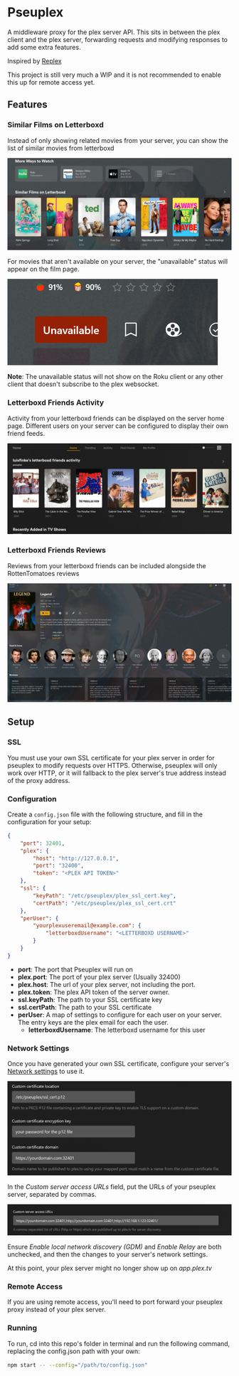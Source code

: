 # Pseuplex

A middleware proxy for the plex server API. This sits in between the plex client and the plex server, forwarding requests and modifying responses to add some extra features.

Inspired by [Replex](https://github.com/lostb1t/replex)

This project is still very much a WIP and it is not recommended to enable this up for remote access yet.

## Features

### Similar Films on Letterboxd

Instead of only showing related movies from your server, you can show the list of similar movies from letterboxd

![Similar Films on Letterboxd](docs/images/letterboxd_similar.png)

For movies that aren't available on your server, the "unavailable" status will appear on the film page.

![Unavailable](docs/images/unavailable.png)

**Note**: The unavailable status will not show on the Roku client or any other client that doesn't subscribe to the plex websocket.

### Letterboxd Friends Activity

Activity from your letterboxd friends can be displayed on the server home page. Different users on your server can be configured to display their own friend feeds.

![Letterboxd Friends Activity Feed](docs/images/letterboxd_friends_hub.png)

### Letterboxd Friends Reviews

Reviews from your letterboxd friends can be included alongside the RottenTomatoes reviews

![Letterboxd Friends Reviews](docs/images/letterboxd_friends_reviews.png)

## Setup

### SSL

You must use your own SSL certificate for your plex server in order for pseuplex to modify requests over HTTPS. Otherwise, pseuplex will only work over HTTP, or it will fallback to the plex server's true address instead of the proxy address.

### Configuration

Create a `config.json` file with the following structure, and fill in the configuration for your setup:

```json
{
	"port": 32401,
	"plex": {
		"host": "http://127.0.0.1",
		"port": "32400",
		"token": "<PLEX API TOKEN>"
	},
	"ssl": {
		"keyPath": "/etc/pseuplex/plex_ssl_cert.key",
		"certPath": "/etc/pseuplex/plex_ssl_cert.crt"
	},
	"perUser": {
		"yourplexuseremail@example.com": {
			"letterboxdUsername": "<LETTERBOXD USERNAME>"
		}
	}
}
```

- **port**: The port that Pseuplex will run on
- **plex.port**: The port of your plex server (Usually 32400)
- **plex.host**: The url of your plex server, not including the port.
- **plex.token**: The plex API token of the server owner.
- **ssl.keyPath**: The path to your SSL certificate key
- **ssl.certPath**: The path to your SSL certificate
- **perUser**: A map of settings to configure for each user on your server. The entry keys are the plex email for each the user.
	- **letterboxdUsername**: The letterboxd username for this user

### Network Settings

Once you have generated your own SSL certificate, configure your server's [Network settings](https://support.plex.tv/articles/200430283-network/) to use it.

![Plex SSL Prefs](docs/images/plex_ssl_prefs.png)

In the *Custom server access URLs* field, put the URLs of your pseuplex server, separated by commas.

![Plex Server URLs](docs/images/plex_server_urls.png)

Ensure *Enable local network discovery (GDM)* and *Enable Relay* are both unchecked, and then the changes to your server's network settings.

At this point, your plex server might no longer show up on *app.plex.tv*

### Remote Access

If you are using remote access, you'll need to port forward your pseuplex proxy instead of your plex server.

### Running

To run, cd into this repo's folder in terminal and run the following command, replacing the config.json path with your own:

```sh
npm start -- --config="/path/to/config.json"
```
